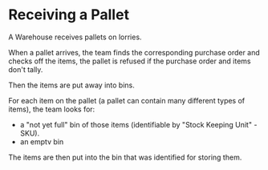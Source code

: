 Receiving a Pallet
==================

A Warehouse receives pallets on lorries.

When a pallet arrives, the team finds the corresponding purchase order and
checks off the items, the pallet is refused if the purchase order and items
don't tally.

Then the items are put away into bins.

For each item on the pallet (a pallet can contain many different types of
items), the team looks for:

- a "not yet full" bin of those items (identifiable by "Stock Keeping Unit" - SKU).
- an emptv bin

The items are then put into the bin that was identified for storing them.
